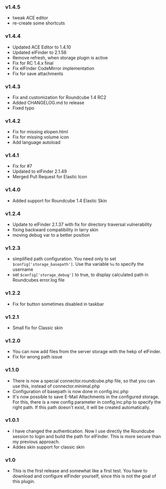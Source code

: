 ### v1.4.5
- tweak ACE editor
- re-create some shortcuts

### v1.4.4
- Updated ACE Editor to 1.4.10
- Updated elFinder to 2.1.56
- Remove refresh, when storage plugin is active
- Fix for RC 1.4.x final
- Fix elFinder CodeMirror implementation
- Fix for save attachments

### v1.4.3
- Fix and customization for Roundcube 1.4 RC2
- Added CHANGELOG.md to release
- Fixed typo

### v1.4.2
- Fix for missing elopen.html
- Fix for missing volume icon
- Add language autoload

### v1.4.1
- Fix for #7
- Updated to elFinder 2.1.49
- Merged Pull Request for Elastic Icon

### v1.4.0
- Added support for Roundcube 1.4 Elastic Skin

### v1.2.4
- Update to elFinder 2.1.37 with fix for directory traversal vulnerability
- fixing backward compatibility in larry skin
- moving debug var to a better position

### v1.2.3
 - simplified path configuration. You need only to set `$config['storage_basepath']`. Use tha variable `%u` to specify the username
 - set `$config['storage_debug']` to true, to display calculated path in Roundcubes error.log file

### v1.2.2
 - Fix for button sometimes disabled in taskbar

### v1.2.1
 - Small fix for Classic skin
 
### v1.2.0
 - You can now add files from the server storage with the hekp of elFinder.
 - Fix for wrong path issue
 
### v1.1.0
 - There is now a special connector.roundcube.php file, so that you can use this, instead of connector.minimal.php
 - Configuration of basepath is now done in config.inc.php
 - It's now possible to save E-Mail Attachments in the configured storage. For this, there is a new config parameter in config.inc.php to specify the right path. If this path doesn't exist, it will be created automatically.

### v1.0.1
 - I have changed the authentication. Now I use directly the Roundcube session to login and build the path for elFinder. This is more secure than my previous approach.
 - Addes skin support for classic skin 

### v1.0
 - This is the first release and somewhat like a first test. You have to download and configure elFinder yourself, since this is not the goal of this plugin.